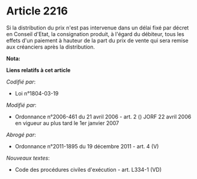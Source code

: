 # Article 2216

Si la distribution du prix n'est pas intervenue dans un délai fixé par décret en Conseil d'Etat, la consignation produit, à
l'égard du débiteur, tous les effets d'un paiement à hauteur de la part du prix de vente qui sera remise aux créanciers après
la distribution.

**Nota:**



**Liens relatifs à cet article**

_Codifié par_:

  - Loi n°1804-03-19

_Modifié par_:

  - Ordonnance n°2006-461 du 21 avril 2006 - art. 2 () JORF 22 avril 2006 en vigueur au plus tard le 1er janvier 2007

_Abrogé par_:

  - Ordonnance n°2011-1895 du 19 décembre 2011 - art. 4 (V)

_Nouveaux textes_:

  - Code des procédures civiles d'exécution - art. L334-1 (VD)
